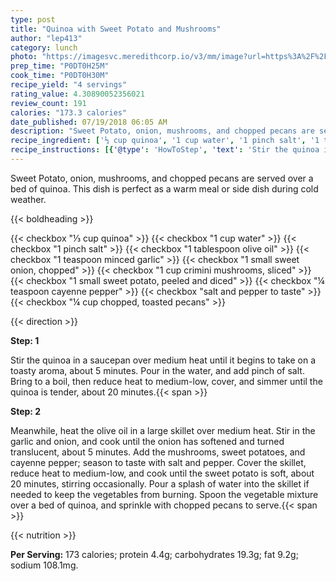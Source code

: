 ```yaml
---
type: post
title: "Quinoa with Sweet Potato and Mushrooms"
author: "lep413"
category: lunch
photo: "https://imagesvc.meredithcorp.io/v3/mm/image?url=https%3A%2F%2Fimages.media-allrecipes.com%2Fuserphotos%2F222415.jpg"
prep_time: "P0DT0H25M"
cook_time: "P0DT0H30M"
recipe_yield: "4 servings"
rating_value: 4.30890052356021
review_count: 191
calories: "173.3 calories"
date_published: 07/19/2018 06:05 AM
description: "Sweet Potato, onion, mushrooms, and chopped pecans are served over a bed of quinoa. This dish is perfect as a warm meal or side dish during cold weather."
recipe_ingredient: ['⅓ cup quinoa', '1 cup water', '1 pinch salt', '1 tablespoon olive oil', '1 teaspoon minced garlic', '1 small sweet onion, chopped', '1 cup crimini mushrooms, sliced', '1 small sweet potato, peeled and diced', '¼ teaspoon cayenne pepper', 'salt and pepper to taste', '¼ cup chopped, toasted pecans']
recipe_instructions: [{'@type': 'HowToStep', 'text': 'Stir the quinoa in a saucepan over medium heat until it begins to take on a toasty aroma, about 5 minutes. Pour in the water, and add pinch of salt. Bring to a boil, then reduce heat to medium-low, cover, and simmer until the quinoa is tender, about 20 minutes.\n'}, {'@type': 'HowToStep', 'text': 'Meanwhile, heat the olive oil in a large skillet over medium heat. Stir in the garlic and onion, and cook until the onion has softened and turned translucent, about 5 minutes. Add the mushrooms, sweet potatoes, and cayenne pepper; season to taste with salt and pepper. Cover the skillet, reduce heat to medium-low, and cook until the sweet potato is soft, about 20 minutes, stirring occasionally. Pour a splash of water into the skillet if needed to keep the vegetables from burning. Spoon the vegetable mixture over a bed of quinoa, and sprinkle with chopped pecans to serve.\n'}]
---
```


Sweet Potato, onion, mushrooms, and chopped pecans are served over a bed of quinoa. This dish is perfect as a warm meal or side dish during cold weather. 

{{< boldheading >}}

{{< checkbox "⅓ cup quinoa" >}}
{{< checkbox "1 cup water" >}}
{{< checkbox "1 pinch salt" >}}
{{< checkbox "1 tablespoon olive oil" >}}
{{< checkbox "1 teaspoon minced garlic" >}}
{{< checkbox "1 small sweet onion, chopped" >}}
{{< checkbox "1 cup crimini mushrooms, sliced" >}}
{{< checkbox "1 small sweet potato, peeled and diced" >}}
{{< checkbox "¼ teaspoon cayenne pepper" >}}
{{< checkbox "salt and pepper to taste" >}}
{{< checkbox "¼ cup chopped, toasted pecans" >}}


{{< direction >}}

**Step: 1**

Stir the quinoa in a saucepan over medium heat until it begins to take on a toasty aroma, about 5 minutes. Pour in the water, and add pinch of salt. Bring to a boil, then reduce heat to medium-low, cover, and simmer until the quinoa is tender, about 20 minutes.{{< span >}}

**Step: 2**

Meanwhile, heat the olive oil in a large skillet over medium heat. Stir in the garlic and onion, and cook until the onion has softened and turned translucent, about 5 minutes. Add the mushrooms, sweet potatoes, and cayenne pepper; season to taste with salt and pepper. Cover the skillet, reduce heat to medium-low, and cook until the sweet potato is soft, about 20 minutes, stirring occasionally. Pour a splash of water into the skillet if needed to keep the vegetables from burning. Spoon the vegetable mixture over a bed of quinoa, and sprinkle with chopped pecans to serve.{{< span >}}

{{< nutrition >}}

**Per Serving:** 173 calories; protein 4.4g; carbohydrates 19.3g; fat 9.2g; sodium 108.1mg.